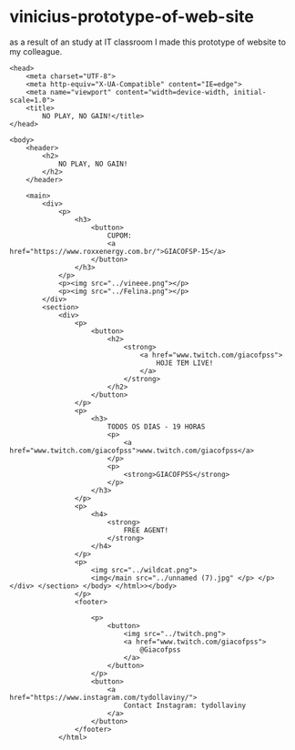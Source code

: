 # vinicius-prototype-of-web-site
as a result of an study at IT classroom I made this prototype of website to my colleague.



<!DOCTYPE html>
<html lang="en">

    <head>
        <meta charset="UTF-8">
        <meta http-equiv="X-UA-Compatible" content="IE=edge">
        <meta name="viewport" content="width=device-width, initial-scale=1.0">
        <title>
            NO PLAY, NO GAIN!</title>
    </head>

    <body>
        <header>
            <h2>
                NO PLAY, NO GAIN!
            </h2>
        </header>

        <main>
            <div>
                <p>
                    <h3>
                        <button>
                            CUPOM:
                            <a href="https://www.roxxenergy.com.br/">GIACOFSP-15</a>
                        </button>
                    </h3>
                </p>
                <p><img src="../vineee.png"></p>
                <p><img src="../Felina.png"></p>
            </div>
            <section>
                <div>
                    <p>
                        <button>
                            <h2>
                                <strong>
                                    <a href="www.twitch.com/giacofpss">
                                        HOJE TEM LIVE!
                                    </a>
                                </strong>
                            </h2>
                        </button>
                    </p>
                    <p>
                        <h3>
                            TODOS OS DIAS - 19 HORAS
                            <p>
                                <a href="www.twitch.com/giacofpss">www.twitch.com/giacofpss</a>
                            </p>
                            <p>
                                <strong>GIACOFPSS</strong>
                            </p>
                        </h3>
                    </p>
                    <p>
                        <h4>
                            <strong>
                                FREE AGENT!
                            </strong>
                        </h4>
                    </p>
                    <p>
                        <img src="../wildcat.png">
                        <img</main src="../unnamed (7).jpg" </p> </p> </div> </section> </body> </html>></body>
                    </p>
                    <footer>

                        <p>
                            <button>
                                <img src="../twitch.png">
                                <a href="www.twitch.com/giacofpss">
                                    @Giacofpss
                                </a>
                            </button>
                        </p>
                        <button>
                            <a href="https://www.instagram.com/tydollaviny/">
                                Contact Instagram: tydollaviny
                            </a>
                        </button>
                    </footer>
                </html>

